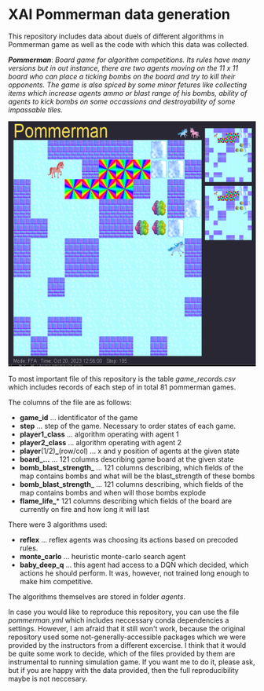 # XAI Pommerman data generation

This repository includes data about duels of different algorithms in Pommerman game as well as the code with which this data was collected.

***Pommerman***: *Board game for algorithm competitions. Its rules have many versions but in out instance, there are two agents moving on the 11 x 11 board who can place a ticking bombs on the board and try to kill their opponents. The game is also spiced by some minor fetures like collecting items which increase agents ammo or blast range of his bombs, ability of agents to kick bombs on some occassions and destroyability of some impassable tiles.*

<img src="illustration.png" alt="MarineGEO circle logo" style="height: 500px"/>



To most important file of this repository is the table *game_records.csv* which includes records of each step of in total 81 pommerman games.

The columns of the file are as follows:

*  **game_id** ... identificator of the game 
* **step** ... step of the game. Necessary to order states of each game.
* **player1_class** ... algorithm operating with agent 1
* **player2_class** ... algorithm operating with agent 2
* **player**(1/2)**_**(row/col) ... x and y position of agents at the given state
* **board_...** ... 121 columns describing game board at the given state
* **bomb_blast_strength_** ... 121 columns describing, which fields of the map contains bombs and what will be the blast_strength of these bombs
* **bomb_blast_strength_** ... 121 columns describing, which fields of the map contains bombs and when will those bombs explode
* **flame_life_*** 121 columns describing which fields of the board are currently on fire and how long it will last

There were 3 algorithms used:

* **reflex** ... reflex agents was choosing its actions based on precoded rules.
* **monte_carlo** ...  heuristic monte-carlo search agent
* **baby_deep_q** ... this agent had access to a DQN which decided, which actions he should perform. It was, however, not trained long enough to make him competitive.

The algorithms themselves are stored in folder *agents*.

In case you would like to reproduce this repository, you can use the file *pommerman.yml* which includes neccessary conda dependencies a settings. However, I am afraid that it still won't work, because the original repository used some not-generally-accessible packages which we were provided by the instructors from a different excercise. I think that it would be quite some work to decide, which of the files provided by them are instrumental to running simulation game. If you want me to do it, please ask, but if you are happy with the data provided, then the full reproducibility maybe is not neccesary.  

